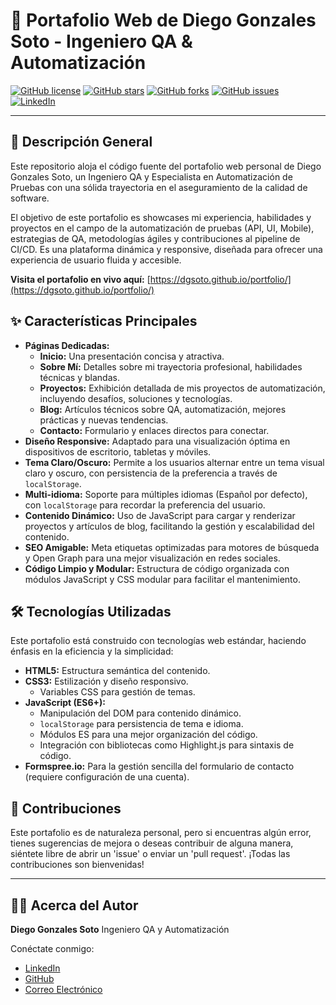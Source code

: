 # 🚀 Portafolio Web de Diego Gonzales Soto - Ingeniero QA & Automatización

[![GitHub license](https://img.shields.io/github/license/dgsoto/portfolio?style=flat-square)](LICENSE)
[![GitHub stars](https://img.shields.io/github/stars/dgsoto/portfolio?style=flat-square)](https://github.com/dgsoto/portfolio/stargazers)
[![GitHub forks](https://img.shields.io/github/forks/dgsoto/portfolio?style=flat-square)](https://github.com/dgsoto/portfolio/network/members)
[![GitHub issues](https://img.shields.io/github/issues/dgsoto/portfolio?style=flat-square)](https://github.com/dgsoto/portfolio/issues)
[![LinkedIn](https://img.shields.io/badge/LinkedIn-Diego%20Gonzales%20Soto-blue?style=flat-square&logo=linkedin)](https://www.linkedin.com/in/diego-gonzales-soto/)

---

## 📄 Descripción General

Este repositorio aloja el código fuente del portafolio web personal de Diego Gonzales Soto, un Ingeniero QA y Especialista en Automatización de Pruebas con una sólida trayectoria en el aseguramiento de la calidad de software.

El objetivo de este portafolio es showcases mi experiencia, habilidades y proyectos en el campo de la automatización de pruebas (API, UI, Mobile), estrategias de QA, metodologías ágiles y contribuciones al pipeline de CI/CD. Es una plataforma dinámica y responsive, diseñada para ofrecer una experiencia de usuario fluida y accesible.

**Visita el portafolio en vivo aquí:** [https://dgsoto.github.io/portfolio/](https://dgsoto.github.io/portfolio/)

## ✨ Características Principales

* **Páginas Dedicadas:**
    * **Inicio:** Una presentación concisa y atractiva.
    * **Sobre Mí:** Detalles sobre mi trayectoria profesional, habilidades técnicas y blandas.
    * **Proyectos:** Exhibición detallada de mis proyectos de automatización, incluyendo desafíos, soluciones y tecnologías.
    * **Blog:** Artículos técnicos sobre QA, automatización, mejores prácticas y nuevas tendencias.
    * **Contacto:** Formulario y enlaces directos para conectar.
* **Diseño Responsive:** Adaptado para una visualización óptima en dispositivos de escritorio, tabletas y móviles.
* **Tema Claro/Oscuro:** Permite a los usuarios alternar entre un tema visual claro y oscuro, con persistencia de la preferencia a través de `localStorage`.
* **Multi-idioma:** Soporte para múltiples idiomas (Español por defecto), con `localStorage` para recordar la preferencia del usuario.
* **Contenido Dinámico:** Uso de JavaScript para cargar y renderizar proyectos y artículos de blog, facilitando la gestión y escalabilidad del contenido.
* **SEO Amigable:** Meta etiquetas optimizadas para motores de búsqueda y Open Graph para una mejor visualización en redes sociales.
* **Código Limpio y Modular:** Estructura de código organizada con módulos JavaScript y CSS modular para facilitar el mantenimiento.

## 🛠️ Tecnologías Utilizadas

Este portafolio está construido con tecnologías web estándar, haciendo énfasis en la eficiencia y la simplicidad:

* **HTML5:** Estructura semántica del contenido.
* **CSS3:** Estilización y diseño responsivo.
    * Variables CSS para gestión de temas.
* **JavaScript (ES6+):**
    * Manipulación del DOM para contenido dinámico.
    * `localStorage` para persistencia de tema e idioma.
    * Módulos ES para una mejor organización del código.
    * Integración con bibliotecas como Highlight.js para sintaxis de código.
* **Formspree.io:** Para la gestión sencilla del formulario de contacto (requiere configuración de una cuenta).


## 🤝 Contribuciones

Este portafolio es de naturaleza personal, pero si encuentras algún error, tienes sugerencias de mejora o deseas contribuir de alguna manera, siéntete libre de abrir un 'issue' o enviar un 'pull request'. ¡Todas las contribuciones son bienvenidas!

---

## 👨‍💻 Acerca del Autor

**Diego Gonzales Soto**
Ingeniero QA y Automatización

Conéctate conmigo:
* [LinkedIn](https://www.linkedin.com/in/diego-gonzales-soto/)
* [GitHub](https://github.com/dgsoto)
* [Correo Electrónico](mailto:dgsoto.testing.bo@gmail.com)